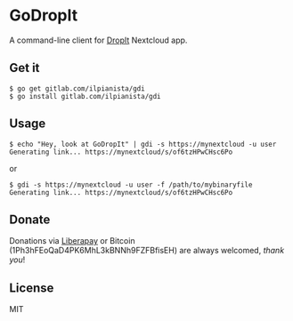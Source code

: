 GoDropIt
========

A command-line client for [DropIt](https://apps.nextcloud.com/apps/dropit) Nextcloud app.

## Get it

    $ go get gitlab.com/ilpianista/gdi
    $ go install gitlab.com/ilpianista/gdi

## Usage

    $ echo "Hey, look at GoDropIt" | gdi -s https://mynextcloud -u user
    Generating link... https://mynextcloud/s/of6tzHPwCHsc6Po

or

    $ gdi -s https://mynextcloud -u user -f /path/to/mybinaryfile
    Generating link... https://mynextcloud/s/of6tzHPwCHsc6Po

## Donate

Donations via [Liberapay](https://liberapay.com/ilpianista) or Bitcoin (1Ph3hFEoQaD4PK6MhL3kBNNh9FZFBfisEH) are always welcomed, _thank you_!

## License

MIT
